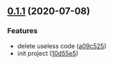 ## [0.1.1](https://github.com/BenTuTu/practice-react-hooks/compare/10d55e5fcff16ef9e82f54ee857099d8ecac5cf8...0.1.1) (2020-07-08)


### Features

* delete useless code ([a09c525](https://github.com/BenTuTu/practice-react-hooks/commit/a09c525a092678994d3de1b495ed896f90736116))
* init project ([10d55e5](https://github.com/BenTuTu/practice-react-hooks/commit/10d55e5fcff16ef9e82f54ee857099d8ecac5cf8))



